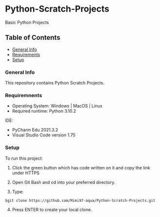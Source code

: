 # Python-Scratch-Projects
Basic Python Projects
## Table of Contents
* [General Info](#general-info)
* [Requirements](#requirements)
* [Setup](#setup)
### General Info
This repository contains Python Scratch Projects.
### Requiremnents
* Operating System: Windows | MacOS | Linux
* Required runtime: Python 3.10.2

IDE:
* PyCharm Edu 2021.3.2
* Visual Studio Code version 1.75
### Setup 
To run this project:

1. Click the green button which has code written on it and copy the link under HTTPS

2. Open Git Bash and cd into your preferred directory.
3. Type:
```
$git clone https://github.com/Mimi97-aqua/Python-Scratch-Projects.git
```

4. Press ENTER to create your local clone. 
